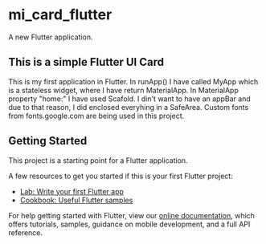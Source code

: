 # mi_card_flutter

A new Flutter application.
## This is a simple Flutter UI Card
  This is my first application in Flutter. In runApp() I have called MyApp which is a stateless widget, where I have return MaterialApp. In MaterialApp property "home:" I have used Scafold. I din't want to have an appBar and due to that reason, I did enclosed everyhing in a SafeArea. Custom fonts from fonts.google.com are being used in this project. 
## Getting Started

This project is a starting point for a Flutter application.

A few resources to get you started if this is your first Flutter project:

- [Lab: Write your first Flutter app](https://flutter.dev/docs/get-started/codelab)
- [Cookbook: Useful Flutter samples](https://flutter.dev/docs/cookbook)

For help getting started with Flutter, view our
[online documentation](https://flutter.dev/docs), which offers tutorials,
samples, guidance on mobile development, and a full API reference.

